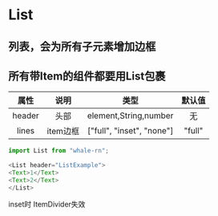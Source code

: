 # List
## 列表，会为所有子元素增加边框

## 所有带Item的组件都要用List包裹

|  属性   |              说明              |  类型  | 默认值 |
| :-----: | :----------------------------: | :----: | :----: |
|  header  |              头部              | element,String,number |   无   |
|  lines  |              item边框              | ["full", "inset", "none"] |   "full"   |

```js
import List from "whale-rn";

<List header="ListExample">
<Text>1</Text>
<Text>2</Text>
</List>
```


inset时 ItemDivider失效